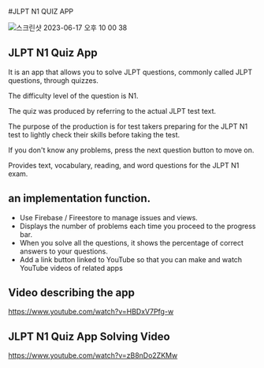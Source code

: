 #JLPT N1 QUIZ APP

![스크린샷 2023-06-17 오후 10 00 38](https://github.com/Jamminssssss/JLPT-N1-NEW/assets/91593937/862342a5-79e6-4f9c-972e-9a5ead3951c5)


## JLPT N1 Quiz App

It is an app that allows you to solve JLPT questions, commonly called JLPT questions, through quizzes.

The difficulty level of the question is N1.

The quiz was produced by referring to the actual JLPT test text.

The purpose of the production is for test takers preparing for the JLPT N1 test to lightly check their skills before taking the test.

If you don't know any problems, press the next question button to move on.

Provides text, vocabulary, reading, and word questions for the JLPT N1 exam.

## an implementation function.

- Use Firebase / Fireestore to manage issues and views.
- Displays the number of problems each time you proceed to the progress bar.
- When you solve all the questions, it shows the percentage of correct answers to your questions.
- Add a link button linked to YouTube so that you can make and watch YouTube videos of related apps

## Video describing the app

https://www.youtube.com/watch?v=HBDxV7Pfg-w

## JLPT N1 Quiz App Solving Video

https://www.youtube.com/watch?v=zB8nDo2ZKMw
